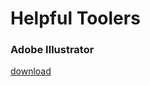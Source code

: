 # Helpful Toolers

### Adobe Illustrator
[download](http://www.xitongtiandi.net/wenzhang/soft/26862.html)

